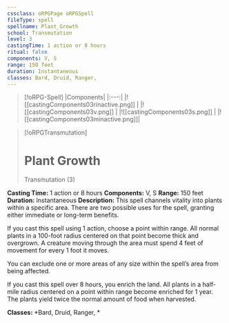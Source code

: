 ```yaml
---
cssclass: oRPGPage oRPGSpell
fileType: spell
spellname: Plant_Growth
school: Transmutation
level: 3
castingTime: 1 action or 8 hours
ritual: false
components: V, S
range: 150 feet
duration: Instantaneous
classes: Bard, Druid, Ranger,
---
```

> [!oRPG-Spell]
> |Components|
> |:---:|
> |![[castingComponents03rinactive.png]] |
> |![[castingComponents03v.png]] |
> |![[castingComponents03s.png]] |
> |![[castingComponents03minactive.png]]|

> [!oRPGTransmutation]
>#  Plant Growth
> Transmutation  (3)

**Casting Time:** 1 action or 8 hours
**Components:** V, S
**Range:** 150 feet
**Duration:**  Instantaneous
**Description:**
This spell channels vitality into plants within a specific area. There are two possible uses for the spell, granting either immediate or long-term benefits.



 If you cast this spell using 1 action, choose a point within range. All normal plants in a 100-foot radius centered on that point become thick and overgrown. A creature moving through the area must spend 4 feet of movement for every 1 foot it moves.



 You can exclude one or more areas of any size within the spell’s area from being affected.



 If you cast this spell over 8 hours, you enrich the land. All plants in a half-mile radius centered on a point within range become enriched for 1 year. The plants yield twice the normal amount of food when harvested.



**Classes:**  *Bard, Druid, Ranger, *


